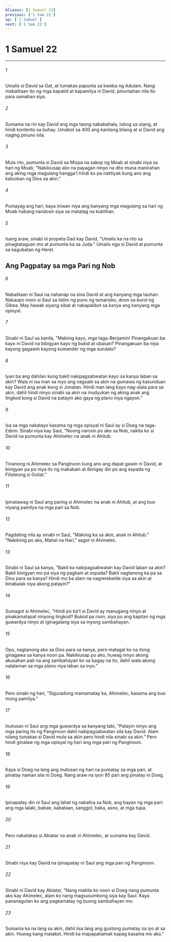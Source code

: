 ```yaml
---
Aliases: [1 Samuel 22]
previous: ['1 Sam 21']
up: ['1 Samuel']
next: ['1 Sam 23']
---
```

# 1 Samuel 22

***






















###### 1 










Umalis si David sa Gat, at tumakas papunta sa kweba ng Adulam. Nang mabalitaan ito ng mga kapatid at kapamilya ni David, pinuntahan nila ito para samahan siya. 





















###### 2 










Sumama na rin kay David ang mga taong nababahala, lubog sa utang, at hindi kontento sa buhay. Umabot sa 400 ang kanilang bilang at si David ang naging pinuno nila. 





















###### 3 










Mula rito, pumunta si David sa Mizpa na sakop ng Moab at sinabi niya sa hari ng Moab, "Nakikiusap ako na payagan ninyo na dito muna manirahan ang aking mga magulang hanggaʼt hindi ko pa natitiyak kung ano ang kalooban ng Dios sa akin." 





















###### 4 










Pumayag ang hari, kaya iniwan niya ang kanyang mga magulang sa hari ng Moab habang nandoon siya sa matatag na kublihan. 





















###### 5 










Isang araw, sinabi ni propeta Gad kay David, "Umalis ka na rito sa pinagtataguan mo at pumunta ka sa Juda." Umalis nga si David at pumunta sa kagubatan ng Heret.

## Ang Pagpatay sa mga Pari ng Nob 





















###### 6 










Nabalitaan ni Saul na nahanap na sina David at ang kanyang mga tauhan. Nakaupo noon si Saul sa ilalim ng puno ng tamarisko, doon sa burol ng Gibea. May hawak siyang sibat at nakapalibot sa kanya ang kanyang mga opisyal. 





















###### 7 










Sinabi ni Saul sa kanila, "Makinig kayo, mga taga-Benjamin! Pinangakuan ba kayo ni David na bibigyan kayo ng bukid at ubasan? Pinangakuan ba niya kayong gagawin kayong kumander ng mga sundalo? 





















###### 8 










Iyan ba ang dahilan kung bakit nakipagsabwatan kayo sa kanya laban sa akin? Wala ni isa man sa inyo ang nagsabi sa akin na gumawa ng kasunduan kay David ang anak kong si Jonatan. Hindi man lang kayo nag-alala para sa akin, dahil hindi ninyo sinabi sa akin na inudyukan ng aking anak ang lingkod kong si David na patayin ako gaya ng plano niya ngayon." 





















###### 9 










Isa sa mga nakatayo kasama ng mga opisyal ni Saul ay si Doeg na taga-Edom. Sinabi niya kay Saul, "Noong naroon po ako sa Nob, nakita ko si David na pumunta kay Ahimelec na anak ni Ahitub. 





















###### 10 










Tinanong ni Ahimelec sa Panginoon kung ano ang dapat gawin ni David, at binigyan pa po niya ito ng makakain at ibinigay din po ang espada ng Filisteong si Goliat." 





















###### 11 










Ipinatawag ni Saul ang paring si Ahimelec na anak ni Ahitub, at ang buo niyang pamilya na mga pari sa Nob. 





















###### 12 










Pagdating nila ay sinabi ni Saul, "Makinig ka sa akin, anak ni Ahitub." "Nakikinig po ako, Mahal na Hari," sagot ni Ahimelec. 





















###### 13 










Sinabi ni Saul sa kanya, "Bakit ka nakipagsabwatan kay David laban sa akin? Bakit binigyan mo pa siya ng pagkain at espada? Bakit nagtanong ka pa sa Dios para sa kanya? Hindi mo ba alam na nagrerebelde siya sa akin at binabalak niya akong patayin?" 





















###### 14 










Sumagot si Ahimelec, "Hindi po baʼt si David ay manugang ninyo at pinakamatapat ninyong lingkod? Bukod pa roon, siya po ang kapitan ng mga guwardya ninyo at iginagalang siya sa inyong sambahayan. 





















###### 15 










Opo, nagtanong ako sa Dios para sa kanya, pero matagal ko na itong ginagawa sa kanya noon pa. Nakikiusap po ako, huwag ninyo akong akusahan pati na ang sambahayan ko sa bagay na ito, dahil wala akong nalalaman sa mga plano niya laban sa inyo." 





















###### 16 










Pero sinabi ng hari, "Siguradong mamamatay ka, Ahimelec, kasama ang buo mong pamilya." 





















###### 17 










Inutusan ni Saul ang mga guwardya sa kanyang tabi, "Patayin ninyo ang mga paring ito ng Panginoon dahil nakipagsabwatan sila kay David. Alam nilang tumakas si David mula sa akin pero hindi nila sinabi sa akin." Pero hindi ginalaw ng mga opisyal ng hari ang mga pari ng Panginoon. 





















###### 18 










Kaya si Doeg na lang ang inutusan ng hari na pumatay sa mga pari, at pinatay naman sila ni Doeg. Nang araw na iyon 85 pari ang pinatay ni Doeg. 





















###### 19 










Ipinapatay din ni Saul ang lahat ng nakatira sa Nob, ang bayan ng mga pari: ang mga lalaki, babae, kabataan, sanggol, baka, asno, at mga tupa. 





















###### 20 










Pero nakatakas si Abiatar na anak ni Ahimelec, at sumama kay David. 





















###### 21 










Sinabi niya kay David na ipinapatay ni Saul ang mga pari ng Panginoon. 





















###### 22 










Sinabi ni David kay Abiatar, "Nang makita ko noon si Doeg nang pumunta ako kay Ahimelec, alam ko nang magsusumbong siya kay Saul. Kaya pananagutan ko ang pagkamatay ng buong sambahayan mo. 





















###### 23 










Sumama ka na lang sa akin, dahil iisa lang ang gustong pumatay sa iyo at sa akin. Huwag kang matakot. Hindi ka mapapahamak kapag kasama mo ako."
